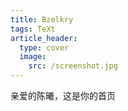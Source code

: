 ```yaml
---
title: Bzelkry
tags: TeXt
article_header:
  type: cover
  image:
    src: /screenshot.jpg
---
```


亲爱的陈曦，这是你的首页

<!--more-->
